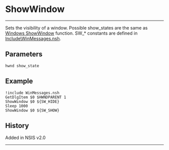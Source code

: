 # ShowWindow

---

Sets the visibility of a window. Possible show\_states are the same as [Windows ShowWindow][1] function. SW\_* constants are defined in [Include\WinMessages.nsh][2].

## Parameters

    hwnd show_state

## Example

	!include WinMessages.nsh
	GetDlgItem $0 $HWNDPARENT 1
	ShowWindow $0 ${SW_HIDE}
	Sleep 1000
	ShowWindow $0 ${SW_SHOW}

## History

Added in NSIS v2.0

---

[1]: http://msdn2.microsoft.com/en-us/library/ms633548
[2]: http://nsis.sourceforge.net/Docs/Include/WinMessages.nsh